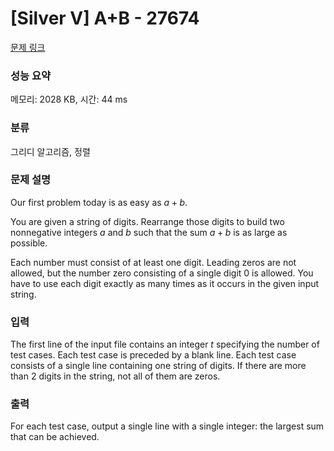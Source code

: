 # [Silver V] A+B - 27674 

[문제 링크](https://www.acmicpc.net/problem/27674) 

### 성능 요약

메모리: 2028 KB, 시간: 44 ms

### 분류

그리디 알고리즘, 정렬

### 문제 설명

<p>Our first problem today is as easy as <em>a</em> + <em>b</em>.</p>

<p>You are given a string of digits. Rearrange those digits to build two nonnegative integers <em>a</em> and <em>b</em> such that the sum <em>a</em> + <em>b</em> is as large as possible.</p>

<p>Each number must consist of at least one digit. Leading zeros are not allowed, but the number zero consisting of a single digit 0 is allowed. You have to use each digit exactly as many times as it occurs in the given input string.</p>

### 입력 

 <p>The first line of the input file contains an integer <em>t</em> specifying the number of test cases. Each test case is preceded by a blank line. Each test case consists of a single line containing one string of digits. If there are more than 2 digits in the string, not all of them are zeros.</p>

### 출력 

 <p>For each test case, output a single line with a single integer: the largest sum that can be achieved.</p>

